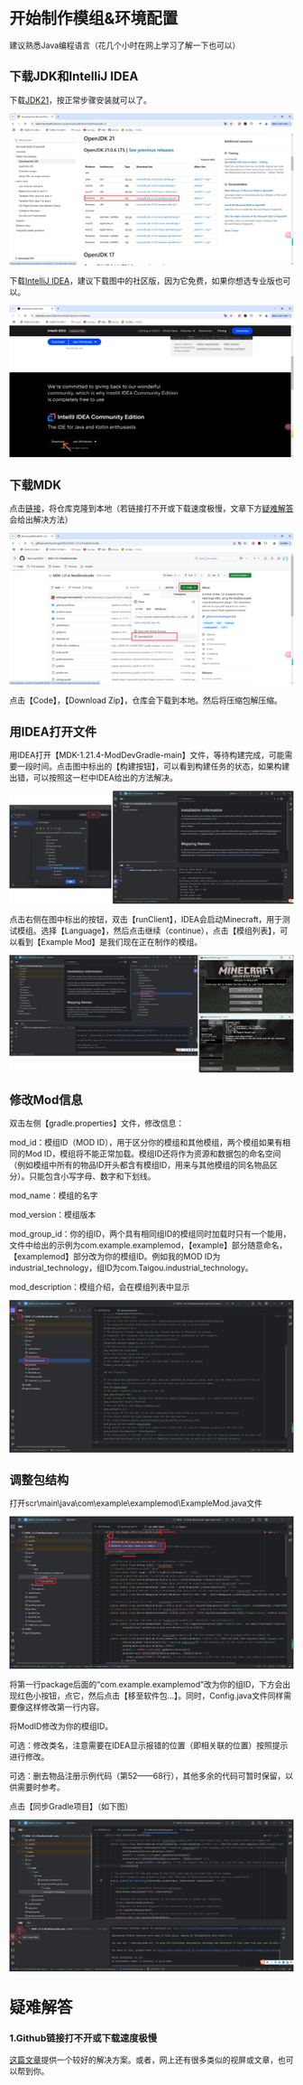 # 开始制作模组&环境配置

建议熟悉Java编程语言（花几个小时在网上学习了解一下也可以）

## 下载JDK和IntelliJ IDEA

下载[JDK21](https://learn.microsoft.com/en-us/java/openjdk/download#openjdk-21)，按正常步骤安装就可以了。

![](assets/1.png)

下载[IntelliJ IDEA](https://www.jetbrains.com/idea/download/?section=windows)，建议下载图中的社区版，因为它免费，如果你想选专业版也可以。

![](assets/2.png)

## 下载MDK

点击[链接](https://github.com/NeoForgeMDKs/MDK-1.21.4-ModDevGradle)，将仓库克隆到本地（若链接打不开或下载速度极慢，文章下方[疑难解答](#1Github链接打不开或下载速度极慢)会给出解决方法）

![](assets/3.png)

点击【Code】，【Download Zip】，仓库会下载到本地。然后将压缩包解压缩。

## 用IDEA打开文件

用IDEA打开【MDK-1.21.4-ModDevGradle-main】文件，等待构建完成，可能需要一段时间。点击图中标出的【构建按钮】，可以看到构建任务的状态，如果构建出错，可以按照这一栏中IDEA给出的方法解决。

![](assets/4.png)

点击右侧在图中标出的按钮，双击【runClient】，IDEA会启动Minecraft，用于测试模组。选择【Language】，然后点击继续（continue），点击【模组列表】，可以看到【Example Mod】是我们现在正在制作的模组。

![](assets/5.png)

## 修改Mod信息

双击左侧【gradle.properties】文件，修改信息：

mod_id：模组ID（MOD ID），用于区分你的模组和其他模组，两个模组如果有相同的Mod ID，模组将不能正常加载。模组ID还将作为资源和数据包的命名空间（例如模组中所有的物品ID开头都含有模组ID，用来与其他模组的同名物品区分）。只能包含小写字母、数字和下划线。

mod_name：模组的名字

mod_version：模组版本

mod_group_id：你的组ID，两个具有相同组ID的模组同时加载时只有一个能用，文件中给出的示例为com.example.examplemod，【example】部分随意命名，【examplemod】部分改为你的模组ID。例如我的MOD ID为industrial_technology，组ID为com.Taigou.industrial_technology。

mod_description：模组介绍，会在模组列表中显示

![](assets/6.png)

## 调整包结构

打开scr\main\java\com\example\examplemod\ExampleMod.java文件

![](assets/7.png)

将第一行package后面的“com.example.examplemod”改为你的组ID，下方会出现红色小按钮，点它，然后点击【移至软件包...】。同时，Config.java文件同样需要像这样修改第一行内容。

将ModID修改为你的模组ID。

可选：修改类名，注意需要在IDEA显示报错的位置（即相关联的位置）按照提示进行修改。

可选：删去物品注册示例代码（第52——68行），其他多余的代码可暂时保留，以供需要时参考。

点击【同步Gradle项目】（如下图）

![](assets/8.png)

# 疑难解答

### 1.Github链接打不开或下载速度极慢

[这篇文章](https://github.com/Taigou-1/Blogs-Tech-Tips-Articles/blob/main/Github经常打不开怎么办，教你流畅访问Github.md)提供一个较好的解决方案。或者，网上还有很多类似的视屏或文章，也可以帮到你。

